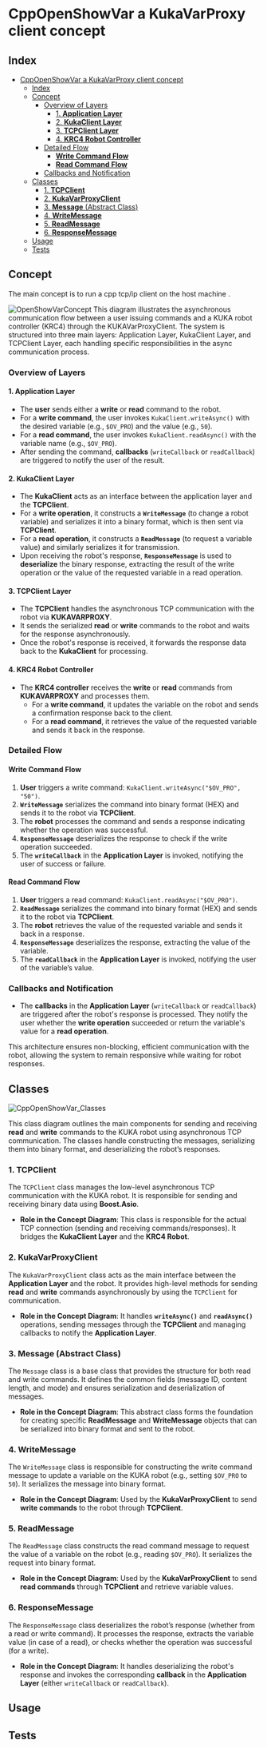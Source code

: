 # CppOpenShowVar a KukaVarProxy client concept



## Index
- [CppOpenShowVar a KukaVarProxy client concept](#cppopenshowvar-a-kukavarproxy-client-concept)
  - [Index](#index)
  - [Concept](#concept)
    - [Overview of Layers](#overview-of-layers)
      - [1. **Application Layer**](#1-application-layer)
      - [2. **KukaClient Layer**](#2-kukaclient-layer)
      - [3. **TCPClient Layer**](#3-tcpclient-layer)
      - [4. **KRC4 Robot Controller**](#4-krc4-robot-controller)
    - [Detailed Flow](#detailed-flow)
      - [**Write Command Flow**](#write-command-flow)
      - [**Read Command Flow**](#read-command-flow)
    - [Callbacks and Notification](#callbacks-and-notification)
  - [Classes](#classes)
    - [1. **TCPClient**](#1-tcpclient)
    - [2. **KukaVarProxyClient**](#2-kukavarproxyclient)
    - [3. **Message** (Abstract Class)](#3-message-abstract-class)
    - [4. **WriteMessage**](#4-writemessage)
    - [5. **ReadMessage**](#5-readmessage)
    - [6. **ResponseMessage**](#6-responsemessage)
  - [Usage](#usage)
  - [Tests](#tests)

## Concept 

The main concept is to run a cpp tcp/ip client on the host machine .

![OpenShowVarConcept](/Images/openShowVarAsync_Concept.jpg)
This diagram illustrates the asynchronous communication flow between a user issuing commands and a KUKA robot controller (KRC4) through the KUKAVarProxyClient. The system is structured into three main layers: Application Layer, KukaClient Layer, and TCPClient Layer, each handling specific responsibilities in the async communication process.

### Overview of Layers

#### 1. **Application Layer**
- The **user** sends either a **write** or **read** command to the robot.
- For a **write command**, the user invokes `KukaClient.writeAsync()` with the desired variable (e.g., `$OV_PRO`) and the value (e.g., `50`).
- For a **read command**, the user invokes `KukaClient.readAsync()` with the variable name (e.g., `$OV_PRO`).
- After sending the command, **callbacks** (`writeCallback` or `readCallback`) are triggered to notify the user of the result.

#### 2. **KukaClient Layer**
- The **KukaClient** acts as an interface between the application layer and the **TCPClient**.
- For a **write operation**, it constructs a **`WriteMessage`** (to change a robot variable) and serializes it into a binary format, which is then sent via **TCPClient**.
- For a **read operation**, it constructs a **`ReadMessage`** (to request a variable value) and similarly serializes it for transmission.
- Upon receiving the robot's response, **`ResponseMessage`** is used to **deserialize** the binary response, extracting the result of the write operation or the value of the requested variable in a read operation.

#### 3. **TCPClient Layer**
- The **TCPClient** handles the asynchronous TCP communication with the robot via **KUKAVARPROXY**.
- It sends the serialized **read** or **write** commands to the robot and waits for the response asynchronously.
- Once the robot's response is received, it forwards the response data back to the **KukaClient** for processing.

#### 4. **KRC4 Robot Controller**
- The **KRC4 controller** receives the **write** or **read** commands from **KUKAVARPROXY** and processes them. 
  - For a **write command**, it updates the variable on the robot and sends a confirmation response back to the client.
  - For a **read command**, it retrieves the value of the requested variable and sends it back in the response.

### Detailed Flow

#### **Write Command Flow**
1. **User** triggers a write command: `KukaClient.writeAsync("$OV_PRO", "50")`.
2. **`WriteMessage`** serializes the command into binary format (HEX) and sends it to the robot via **TCPClient**.
3. The **robot** processes the command and sends a response indicating whether the operation was successful.
4. **`ResponseMessage`** deserializes the response to check if the write operation succeeded.
5. The **`writeCallback`** in the **Application Layer** is invoked, notifying the user of success or failure.

#### **Read Command Flow**
1. **User** triggers a read command: `KukaClient.readAsync("$OV_PRO")`.
2. **`ReadMessage`** serializes the command into binary format (HEX) and sends it to the robot via **TCPClient**.
3. The **robot** retrieves the value of the requested variable and sends it back in a response.
4. **`ResponseMessage`** deserializes the response, extracting the value of the variable.
5. The **`readCallback`** in the **Application Layer** is invoked, notifying the user of the variable’s value.

### Callbacks and Notification
- The **callbacks** in the **Application Layer** (`writeCallback` or `readCallback`) are triggered after the robot's response is processed. They notify the user whether the **write operation** succeeded or return the variable's value for a **read operation**.

This architecture ensures non-blocking, efficient communication with the robot, allowing the system to remain responsive while waiting for robot responses.
## Classes

![CppOpenShowVar_Classes](/Images/CppOpenShowVarClient_Classes.png)


This class diagram outlines the main components for sending and receiving **read** and **write** commands to the KUKA robot using asynchronous TCP communication. The classes handle constructing the messages, serializing them into binary format, and deserializing the robot’s responses.

### 1. **TCPClient**
The `TCPClient` class manages the low-level asynchronous TCP communication with the KUKA robot. It is responsible for sending and receiving binary data using **Boost.Asio**.
- **Role in the Concept Diagram**: This class is responsible for the actual TCP connection (sending and receiving commands/responses). It bridges the **KukaClient Layer** and the **KRC4 Robot**.

### 2. **KukaVarProxyClient**
The `KukaVarProxyClient` class acts as the main interface between the **Application Layer** and the robot. It provides high-level methods for sending **read** and **write** commands asynchronously by using the `TCPClient` for communication.
- **Role in the Concept Diagram**: It handles **`writeAsync()`** and **`readAsync()`** operations, sending messages through the **TCPClient** and managing callbacks to notify the **Application Layer**.

### 3. **Message** (Abstract Class)
The `Message` class is a base class that provides the structure for both read and write commands. It defines the common fields (message ID, content length, and mode) and ensures serialization and deserialization of messages.
- **Role in the Concept Diagram**: This abstract class forms the foundation for creating specific **ReadMessage** and **WriteMessage** objects that can be serialized into binary format and sent to the robot.

### 4. **WriteMessage**
The `WriteMessage` class is responsible for constructing the write command message to update a variable on the KUKA robot (e.g., setting `$OV_PRO` to `50`). It serializes the message into binary format.
- **Role in the Concept Diagram**: Used by the **KukaVarProxyClient** to send **write commands** to the robot through **TCPClient**.

### 5. **ReadMessage**
The `ReadMessage` class constructs the read command message to request the value of a variable on the robot (e.g., reading `$OV_PRO`). It serializes the request into binary format.
- **Role in the Concept Diagram**: Used by the **KukaVarProxyClient** to send **read commands** through **TCPClient** and retrieve variable values.

### 6. **ResponseMessage**
The `ResponseMessage` class deserializes the robot’s response (whether from a read or write command). It processes the response, extracts the variable value (in case of a read), or checks whether the operation was successful (for a write).
- **Role in the Concept Diagram**: It handles deserializing the robot's response and invokes the corresponding **callback** in the **Application Layer** (either `writeCallback` or `readCallback`).

## Usage

## Tests